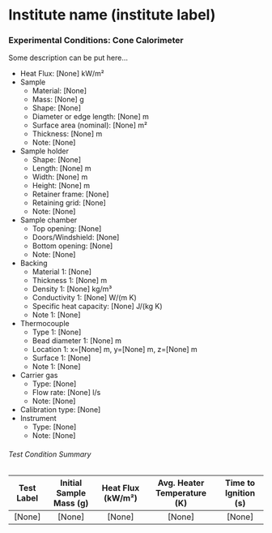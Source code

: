 # Institute name (institute label)

### Experimental Conditions: Cone Calorimeter
Some description can be put here...


* Heat Flux: [None] kW/m²
* Sample
  - Material: [None]
  - Mass: [None] g
  - Shape: [None]
  - Diameter or edge length: [None] m
  - Surface area (nominal): [None] m²
  - Thickness: [None] m
  - Note: [None]
* Sample holder
  - Shape: [None]
  - Length: [None] m
  - Width: [None] m
  - Height: [None] m
  - Retainer frame: [None]
  - Retaining grid: [None]
  - Note: [None]
* Sample chamber
  - Top opening: [None]
  - Doors/Windshield: [None]
  - Bottom opening: [None]
  - Note: [None]
* Backing
  - Material 1: [None]
  - Thickness 1: [None] m
  - Density 1: [None] kg/m³
  - Conductivity 1: [None] W/(m K)
  - Specific heat capacity: [None] J/(kg K)
  - Note 1: [None]
* Thermocouple
  - Type 1: [None]
  - Bead diameter 1: [None] m
  - Location 1: x=[None] m, y=[None] m, z=[None] m
  - Surface 1: [None]
  - Note 1: [None]
* Carrier gas
  - Type: [None]
  - Flow rate: [None] l/s
  - Note: [None]
* Calibration type: [None]
* Instrument
  - Type: [None]
  - Note: [None]

###### Test Condition Summary

| Test Label | Initial Sample Mass (g) | Heat Flux (kW/m²) | Avg. Heater Temperature (K) | Time to Ignition (s) |
|:------:|:------:|:------:|:------:|:------:|
| [None] | [None] | [None] | [None] | [None] |
